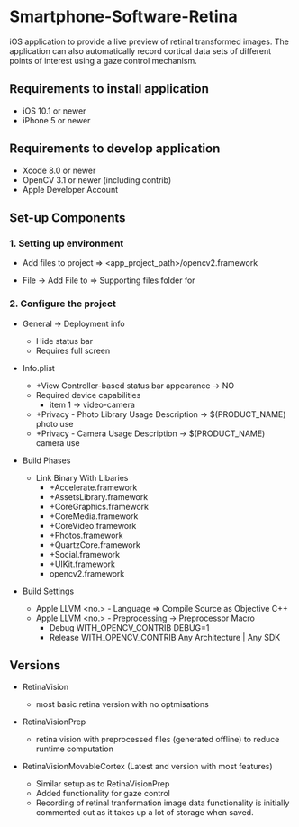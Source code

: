 # Smartphone-Software-Retina
iOS application to provide a live preview of retinal transformed images. The application can also automatically record cortical data sets of different points of interest using a gaze control mechanism.

## Requirements to install application
- iOS 10.1 or newer
- iPhone 5 or newer

## Requirements to develop application
- Xcode 8.0 or newer
- OpenCV 3.1 or newer (including contrib)
- Apple Developer Account

## Set-up Components

### 1. Setting up environment

- Add files to project =>
  <app_project_path>/opencv2.framework

- File -> Add File to <Project> => Supporting files folder for <images>

### 2. Configure the project

- <Project> General -> Deployment info
  - Hide status bar
  - Requires full screen

- Info.plist
  - +View Controller-based status bar appearance -> NO
  - Required device capabilities
    - item 1 -> video-camera
  - +Privacy - Photo Library Usage Description -> $(PRODUCT_NAME) photo use
  - +Privacy - Camera Usage Description -> $(PRODUCT_NAME) camera use

- <Project> Build Phases
  - Link Binary With Libaries
    - +Accelerate.framework
    - +AssetsLibrary.framework
    - +CoreGraphics.framework
    - +CoreMedia.framework
    - +CoreVideo.framework
    - +Photos.framework
    - +QuartzCore.framework
    - +Social.framework
    - +UIKit.framework
    - opencv2.framework
    
- <Project> Build Settings
  - Apple LLVM <no.> - Language => Compile Source as Objective C++
  - Apple LLVM <no.> - Preprocessing -> Preprocessor Macro
    - Debug WITH_OPENCV_CONTRIB DEBUG=1
    - Release WITH_OPENCV_CONTRIB Any Architecture | Any SDK

## Versions

- RetinaVision
	- most basic retina version with no optmisations

- RetinaVisionPrep
	- retina vision with preprocessed files (generated offline) to reduce runtime computation

- RetinaVisionMovableCortex (Latest and version with most features)
	- Similar setup as to RetinaVisionPrep
	- Added functionality for gaze control
	- Recording of retinal tranformation image data functionality is initially commented out as it takes up a lot of storage when saved.


